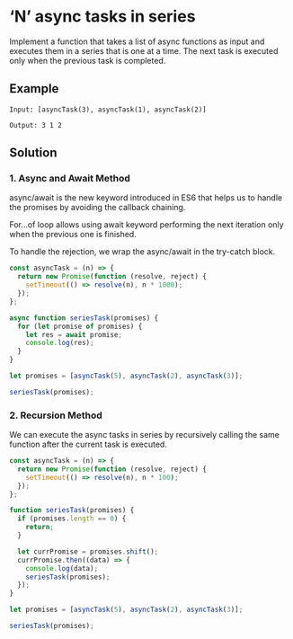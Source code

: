 # ‘N’ async tasks in series

Implement a function that takes a list of async functions as input and executes them in a series that is one at a time. The next task is executed only when the previous task is completed.

## Example

```
Input: [asyncTask(3), asyncTask(1), asyncTask(2)]

Output: 3 1 2
```

## Solution

### 1. Async and Await Method

async/await is the new keyword introduced in ES6 that helps us to handle the promises by avoiding the callback chaining.

For…of loop allows using await keyword performing the next iteration only when the previous one is finished.

To handle the rejection, we wrap the async/await in the try-catch block.

```javascript
const asyncTask = (n) => {
  return new Promise(function (resolve, reject) {
    setTimeout(() => resolve(n), n * 1000);
  });
};

async function seriesTask(promises) {
  for (let promise of promises) {
    let res = await promise;
    console.log(res);
  }
}

let promises = [asyncTask(5), asyncTask(2), asyncTask(3)];

seriesTask(promises);
```

### 2. Recursion Method

We can execute the async tasks in series by recursively calling the same function after the current task is executed.

```javascript
const asyncTask = (n) => {
  return new Promise(function (resolve, reject) {
    setTimeout(() => resolve(n), n * 100);
  });
};

function seriesTask(promises) {
  if (promises.length == 0) {
    return;
  }

  let currPromise = promises.shift();
  currPromise.then((data) => {
    console.log(data);
    seriesTask(promises);
  });
}

let promises = [asyncTask(5), asyncTask(2), asyncTask(3)];

seriesTask(promises);
```
